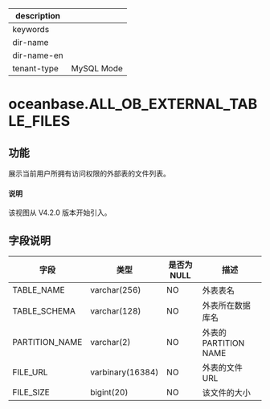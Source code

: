 |description||
|---|---|
|keywords||
|dir-name||
|dir-name-en||
|tenant-type|MySQL Mode|

# oceanbase.ALL_OB_EXTERNAL_TABLE_FILES

## 功能

展示当前用户所拥有访问权限的外部表的文件列表。

<main id="notice" type='explain'>
  <h4>说明</h4>
  <p>该视图从 V4.2.0 版本开始引入。</p>
</main>

## 字段说明

| **字段** | **类型** | **是否为 NULL** | **描述** |
| --- | --- | --- | --- |
| TABLE_NAME | varchar(256) | NO | 外表表名 |
| TABLE_SCHEMA | varchar(128) | NO | 外表所在数据库名 |
| PARTITION_NAME | varchar(2) | NO | 外表的 PARTITION NAME |
| FILE_URL | varbinary(16384) | NO | 外表的文件 URL |
| FILE_SIZE | bigint(20) | NO | 该文件的大小 |
